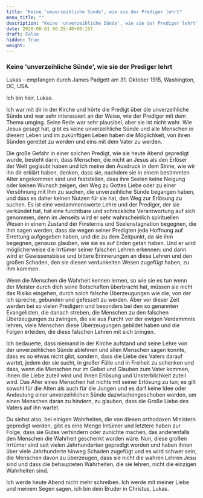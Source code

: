 ```yaml
---
title: "Keine 'unverzeihliche Sünde', wie sie der Prediger lehrt"
menu_title: ""
description: "Keine 'unverzeihliche Sünde', wie sie der Prediger lehrt"
date: 2020-08-01 06:25:48+00:157
draft: False
hidden: True
weight:
---
```

### Keine 'unverzeihliche Sünde', wie sie der Prediger lehrt

Lukas - empfangen durch James Padgett am 31. Oktober 1915, Washington, DC, USA.

Ich bin hier, Lukas.

Ich war mit dir in der Kirche und hörte die Predigt über die unverzeihliche Sünde und war sehr interessiert an der Weise, wie der Prediger mit dem Thema umging. Seine Rede war sehr plausibel, aber sie ist nicht wahr. Wie Jesus gesagt hat, gibt es keine unverzeihliche Sünde und alle Menschen in diesem Leben und im zukünftigen Leben haben die Möglichkeit, von ihren Sünden gerettet zu werden und eins mit dem Vater zu werden.

Die große Gefahr in einer solchen Predigt, wie sie heute Abend gepredigt wurde, besteht darin, dass Menschen, die nicht an Jesus als den Erlöser der Welt geglaubt haben und ich meine den Ausdruck in dem Sinne, wie wir ihn dir erklärt haben, denken, dass sie, nachdem sie in einem bestimmten Alter angekommen sind und feststellen, dass ihre Seelen keine Neigung oder keinen Wunsch zeigen, den Weg zu Gottes Liebe oder zu einer Versöhnung mit Ihm zu suchen, die unverzeihliche Sünde begangen haben, und dass es daher keinen Nutzen für sie hat, den Weg zur Erlösung zu suchen.  Es ist eine verdammenswerte Lehre und der Prediger, der sie verkündet hat, hat eine furchtbare und schreckliche Verantwortung auf sich genommen, denn im Jenseits wird er sehr wahrscheinlich spirituellen Wesen in einem Zustand der Finsternis und Seelenstagnation begegnen, die ihm sagen werden, dass sie wegen seiner Predigten jede Hoffnung auf Errettung aufgegeben haben, und die zu dem Zeitpunkt, da sie ihm begegnen, genauso glauben, wie sie es auf Erden getan haben. Und er wird möglicherweise die Irrtümer seiner falschen Lehren erkennen: und dann wird er Gewissensbisse und bittere Erinnerungen an diese Lehren und den großen Schaden, den sie diesen verdunkelten Wesen zugefügt haben, zu ihm kommen.

Wenn die Menschen die Wahrheit kennen lernen, so wie sie es tun wenn der Meister durch dich seine Botschaften überbracht hat, müssen sie nicht das Risiko eingehen, durch solch falsche Überzeugungen wie die, von der ich spreche, gebunden und gefesselt zu werden. Aber vor dieser Zeit werden bei so vielen Predigern und besonders bei den so genannten Evangelisten, die danach streben, die Menschen zu den falschen Überzeugungen zu zwingen, die sie aus Furcht vor der ewigen Verdammnis lehren, viele Menschen diese Überzeugungen gebildet haben und die Folgen erleiden, die diese falschen Lehren mit sich bringen.

Ich bedauerte, dass niemand in der Kirche aufstand und seine Lehre von der unverzeihlichen Sünde ablehnen und allen Menschen sagen konnte, dass es so etwas nicht gibt, sondern, dass die Liebe des Vaters darauf wartet, jedem der sie sucht, in großer Fülle und in Freiheit zu schenken und dass, wenn die Menschen nur im Gebet und Glauben zum Vater kommen, ihnen die Liebe zuteil wird und ihnen Erlösung und Unsterblichkeit zuteil wird.
Das Alter eines Menschen hat nichts mit seiner Erlösung zu tun; es gilt sowohl für die Alten als auch für die Jungen und es darf keine Idee oder Andeutung einer unverzeihlichen Sünde dazwischengeschoben werden, um einen Menschen daran zu hindern, zu glauben, dass die Große Liebe des Vaters auf ihn wartet.

Du siehst also, bei einigen Wahrheiten, die von diesen orthodoxen Ministern gepredigt werden, gibt es eine Menge Irrtümer und letztere haben zur Folge, dass sie Gutes verhindern oder zunichte machen, das anderenfalls den Menschen die Wahrheit geschenkt worden wäre. Nun, diese großen Irrtümer sind seit vielen Jahrhunderten gepredigt worden und haben ihnen über viele Jahrhunderte hinweg Schaden zugefügt und es wird schwer sein, die Menschen davon zu überzeugen, dass sie nicht die wahren Lehren Jesu sind und dass die behaupteten Wahrheiten, die sie lehren, nicht die einzigen Wahrheiten sind.

Ich werde heute Abend nicht mehr schreiben. Ich werde mit meiner Liebe und meinem Segen sagen, ich bin dein Bruder in Christus, Lukas.
